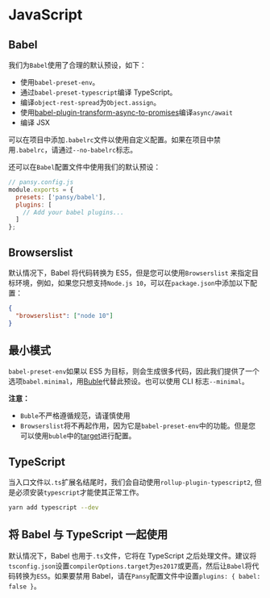 # JavaScript

## Babel

我们为`Babel`使用了合理的默认预设，如下：

- 使用`babel-preset-env`。
- 通过`babel-preset-typescript`编译 TypeScript。
- 编译`object-rest-spread`为`Object.assign`。
- 使用[babel-plugin-transform-async-to-promises](https://github.com/rpetrich/babel-plugin-transform-async-to-promises)编译`async/await`
- 编译 JSX

可以在项目中添加`.babelrc`文件以使用自定义配置。如果在项目中禁用`.babelrc`，请通过`--no-babelrc`标志。

还可以在`Babel`配置文件中使用我们的默认预设：

```javascript
// pansy.config.js
module.exports = {
  presets: ['pansy/babel'],
  plugins: [
    // Add your babel plugins...
  ]
};
```

## Browserslist

默认情况下，Babel 将代码转换为 ES5，但是您可以使用`Browserslist` 来指定目标环境，例如，如果您只想支持`Node.js 10`，可以在`package.json`中添加以下配置：

```json
{
  "browserslist": ["node 10"]
}
```

## 最小模式

`babel-preset-env`如果以 ES5 为目标，则会生成很多代码，因此我们提供了一个选项`babel.minimal`，用[Buble](https://buble.surge.sh/guide/)代替此预设。也可以使用 CLI 标志`--minimal`。

**注意：**

- `Buble`不严格遵循规范，请谨慎使用
- `Browserslist`将不再起作用，因为它是`babel-preset-env`中的功能。但是您可以使用`buble`中的[target](https://buble.surge.sh/guide/#options)进行配置。

## TypeScript

当入口文件以`.ts`扩展名结尾时，我们会自动使用`rollup-plugin-typescript2`, 但是必须安装`typescript`才能使其正常工作。

```bash
yarn add typescript --dev
```

## 将 Babel 与 TypeScript 一起使用

默认情况下，Babel 也用于`.ts`文件，它将在 TypeScript 之后处理文件。建议将`tsconfig.json`设置`compilerOptions.target`为`es2017`或更高，然后让`Babel`将代码转换为`ES5`。如果要禁用 Babel，请在`Pansy`配置文件中设置`plugins: { babel: false }`。
